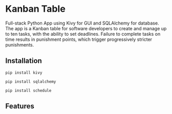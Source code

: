 # Kanban Table

Full-stack Python App using Kivy for GUI and SQLAlchemy for database.
The app is a Kanban table for software developers to create and manage up to ten tasks, with the ability to set deadlines. 
Failure to complete tasks on time results in punishment points, which trigger progressively stricter punishments.

## Installation

````
pip install kivy
````

````
pip install sqlalchemy
````

````
pip install schedule
````

## Features

